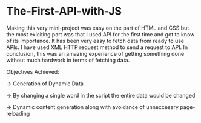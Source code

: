 # The-First-API-with-JS
Making this very mini-project was easy on the part of HTML and CSS but the most exiciting part was that I used API for the first time and got to know of its importance.
It has been very easy to fetch data from ready to use APIs. I have used XML HTTP request method to send a request to API. In conclusion, this was an amazing experience of 
getting something done without much hardwork in terms of fetching data.


Objectives Achieved:

-> Generation of Dynamic Data

-> By changing a single word in the script the entire data would be changed

-> Dynamic content generation along with avoidance of unneccesary page-reloading
